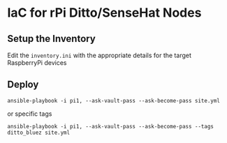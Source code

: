 # IaC for rPi Ditto/SenseHat Nodes

## Setup the Inventory

Edit the `inventory.ini` with the appropriate details for the target RaspberryPi devices

## Deploy

`ansible-playbook -i pi1, --ask-vault-pass --ask-become-pass site.yml`

or specific tags

`ansible-playbook -i pi1, --ask-vault-pass --ask-become-pass --tags ditto_bluez site.yml`

